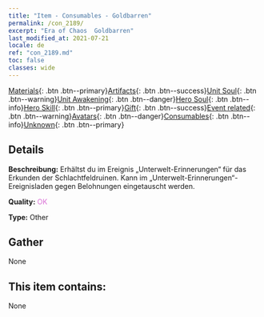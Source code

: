 ```yaml
---
title: "Item - Consumables - Goldbarren"
permalink: /con_2189/
excerpt: "Era of Chaos  Goldbarren"
last_modified_at: 2021-07-21
locale: de
ref: "con_2189.md"
toc: false
classes: wide
---
```

 [Materials](/ItemsDE/){: .btn .btn--primary}[Artifacts](/ItemsDE/Artifacts/){: .btn .btn--success}[Unit Soul](/ItemsDE/UnitSoul/){: .btn .btn--warning}[Unit Awakening](/ItemsDE/UnitAwakening/){: .btn .btn--danger}[Hero Soul](/ItemsDE/HeroSoul/){: .btn .btn--info}[Hero Skill](/ItemsDE/HeroSkill/){: .btn .btn--primary}[Gift](/ItemsDE/Gift/){: .btn .btn--success}[Event related](/ItemsDE/Events/){: .btn .btn--warning}[Avatars](/ItemsDE/Avatars/){: .btn .btn--danger}[Consumables](/ItemsDE/Consumables/){: .btn .btn--info}[Unknown](/ItemsDE/Unknown/){: .btn .btn--primary}

## Details
 **Beschreibung:** Erhältst du im Ereignis „Unterwelt-Erinnerungen“ für das Erkunden der Schlachtfeldruinen. Kann im „Unterwelt-Erinnerungen“-Ereignisladen gegen Belohnungen eingetauscht werden.

 **Quality:** <span style="color: #DA70D6">OK</span>

 **Type:** Other

## Gather

  None

## This item contains:

  None

